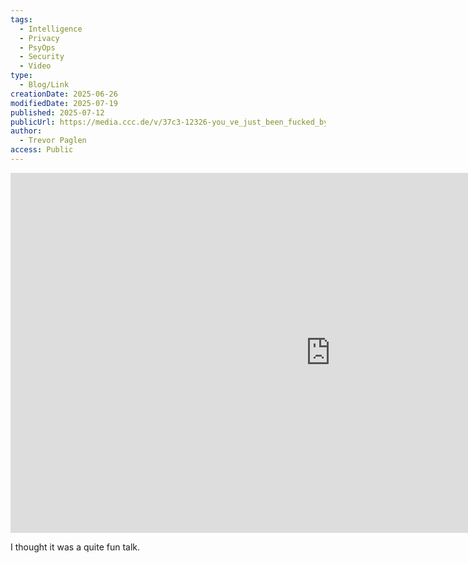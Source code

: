 ```yaml
---
tags:
  - Intelligence
  - Privacy
  - PsyOps
  - Security
  - Video
type:
  - Blog/Link
creationDate: 2025-06-26
modifiedDate: 2025-07-19
published: 2025-07-12
publicUrl: https://media.ccc.de/v/37c3-12326-you_ve_just_been_fucked_by_psyops#t=2056
author:
  - Trevor Paglen
access: Public
---
```

<iframe width="1024" height="576" src="https://media.ccc.de/v/37c3-12326-you_ve_just_been_fucked_by_psyops/oembed" frameborder="0" allowfullscreen></iframe>

I thought it was a quite fun talk.

